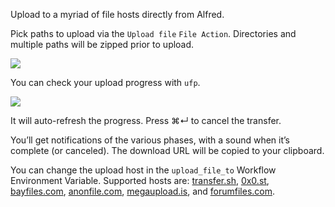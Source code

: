 Upload to a myriad of file hosts directly from Alfred.

Pick paths to upload via the `Upload file` `File Action`. Directories and multiple paths will be zipped prior to upload.

![](https://i.imgur.com/plZ8LIt.png)

You can check your upload progress with `ufp`.

![](https://i.imgur.com/AYysM1w.png)

It will auto-refresh the progress. Press ⌘↵ to cancel the transfer.

You’ll get notifications of the various phases, with a sound when it’s complete (or canceled). The download URL will be copied to your clipboard.

You can change the upload host in the `upload_file_to` Workflow Environment Variable. Supported hosts are: [transfer.sh](http://transfer.sh), [0x0.st](https://0x0.st/), [bayfiles.com](https://bayfiles.com/), [anonfile.com](https://anonfile.com/), [megaupload.is](https://megaupload.is/), and [forumfiles.com](https://forumfiles.com/).
